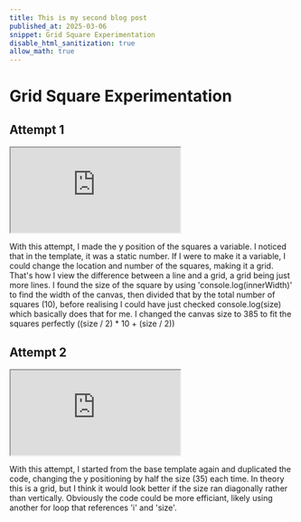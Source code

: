 ```yaml
---
title: This is my second blog post
published_at: 2025-03-06
snippet: Grid Square Experimentation
disable_html_sanitization: true
allow_math: true
---
```


#   Grid Square Experimentation

## Attempt 1

<iframe id="diagonal_line" src="https://editor.p5js.org/lizshw/full/22QWXT7vO"></iframe>

<script type="module">

    const iframe  = document.getElementById (`diagonal_line`)
    iframe.width  = iframe.parentNode.scrollWidth
    iframe.height = iframe.width * 9 / 16 + 42

</script>
With this attempt, I made the y position of the squares a variable. I noticed that in the template, it was a static number. If I were to make it a variable, I could change the location and number of the squares, making it a grid. That's how I view the difference between a line and a grid, a grid being just more lines. I found the size of the square by using 'console.log(innerWidth)' to find the width of the canvas, then divided that by the total number of squares (10), before realising I could have just checked console.log(size) which basically does that for me. I changed the canvas size to 385 to fit the squares perfectly ((size / 2) * 10 + (size / 2))
</script>

## Attempt 2

<iframe id="vertical_grid" src="https://editor.p5js.org/lizshw/full/KVbXMIKHm"></iframe>

<script type="module">

    const iframe  = document.getElementById (`vertical_grid`)
    iframe.width  = iframe.parentNode.scrollWidth
    iframe.height = iframe.width * 9 / 16 + 42

</script>
With this attempt, I started from the base template again and duplicated the code, changing the y positioning by half the size (35) each time. In theory this is a grid, but I think it would look better if the size ran diagonally rather than vertically. Obviously the code could be more efficiant, likely using another for loop that references 'i' and 'size'. 

</script>





